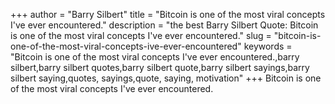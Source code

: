 +++
author = "Barry Silbert"
title = "Bitcoin is one of the most viral concepts I've ever encountered."
description = "the best Barry Silbert Quote: Bitcoin is one of the most viral concepts I've ever encountered."
slug = "bitcoin-is-one-of-the-most-viral-concepts-ive-ever-encountered"
keywords = "Bitcoin is one of the most viral concepts I've ever encountered.,barry silbert,barry silbert quotes,barry silbert quote,barry silbert sayings,barry silbert saying,quotes, sayings,quote, saying, motivation"
+++
Bitcoin is one of the most viral concepts I've ever encountered.
